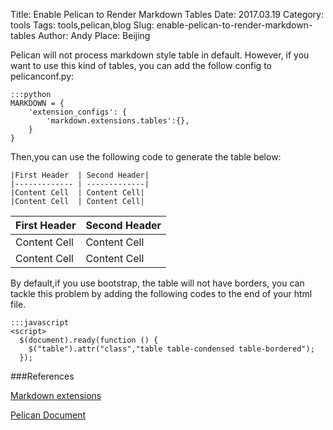 Title: Enable Pelican to Render Markdown Tables
Date: 2017.03.19
Category: tools
Tags: tools,pelican,blog
Slug: enable-pelican-to-render-markdown-tables
Author: Andy
Place: Beijing

Pelican will not process markdown style table in default. However, if you want to use this kind of tables, you can add the follow config to pelicanconf.py:

    :::python
    MARKDOWN = {
        'extension_configs': {
            'markdown.extensions.tables':{},
        }
    }
Then,you can use the following code to generate the table below:

    |First Header  | Second Header|
    |------------- | -------------|
    |Content Cell  | Content Cell|
    |Content Cell  | Content Cell|


|First Header  | Second Header|
|------------- | -------------|
|Content Cell  | Content Cell|
|Content Cell  | Content Cell|

By default,if you use bootstrap, the table will not have borders, you can tackle this problem by adding the following codes  to the end of your html file.

    :::javascript
    <script>
      $(document).ready(function () {
        $("table").attr("class","table table-condensed table-bordered");
      });

###References

[Markdown extensions](https://pythonhosted.org/Markdown/extensions/tables.html)

[Pelican Document](http://docs.getpelican.com/en/stable/)

